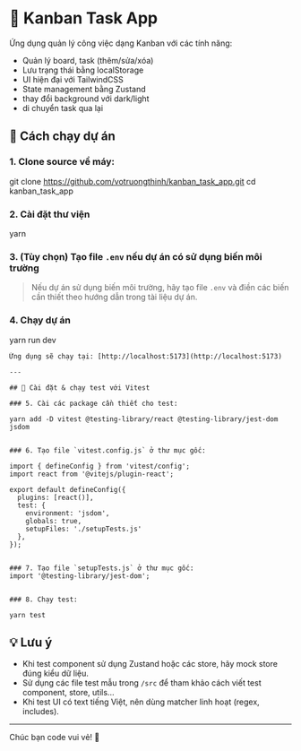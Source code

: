 # 📝 Kanban Task App

Ứng dụng quản lý công việc dạng Kanban với các tính năng:

- Quản lý board, task (thêm/sửa/xóa)
- Lưu trạng thái bằng localStorage
- UI hiện đại với TailwindCSS
- State management bằng Zustand
- thay đổi background với dark/light
- di chuyển task qua lại

## 🚀 Cách chạy dự án

### 1. Clone source về máy:

git clone https://github.com/votruongthinh/kanban_task_app.git
cd kanban_task_app

### 2. Cài đặt thư viện

yarn

### 3. (Tùy chọn) Tạo file `.env` nếu dự án có sử dụng biến môi trường

> Nếu dự án sử dụng biến môi trường, hãy tạo file `.env` và điền các biến cần thiết theo hướng dẫn trong tài liệu dự án.

### 4. Chạy dự án

yarn run dev

```
Ứng dụng sẽ chạy tại: [http://localhost:5173](http://localhost:5173)

---

## 🧪 Cài đặt & chạy test với Vitest

### 5. Cài các package cần thiết cho test:

yarn add -D vitest @testing-library/react @testing-library/jest-dom jsdom


### 6. Tạo file `vitest.config.js` ở thư mục gốc:

import { defineConfig } from 'vitest/config';
import react from '@vitejs/plugin-react';

export default defineConfig({
  plugins: [react()],
  test: {
    environment: 'jsdom',
    globals: true,
    setupFiles: './setupTests.js'
  },
});


### 7. Tạo file `setupTests.js` ở thư mục gốc:
import '@testing-library/jest-dom';


### 8. Chạy test:

yarn test
```

## 💡 Lưu ý

- Khi test component sử dụng Zustand hoặc các store, hãy mock store đúng kiểu dữ liệu.
- Sử dụng các file test mẫu trong `/src` để tham khảo cách viết test component, store, utils...
- Khi test UI có text tiếng Việt, nên dùng matcher linh hoạt (regex, includes).

---

Chúc bạn code vui vẻ! 🚀
